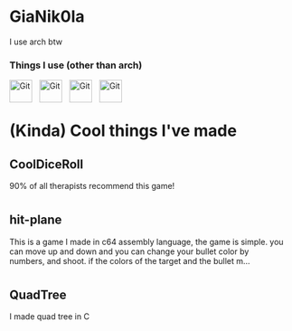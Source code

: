 # GiaNik0la
I use arch btw

### Things I use (other than arch)
<img align="left" alt="Git" width="40px" style="padding-right:10px;" src="https://cdn.jsdelivr.net/gh/devicons/devicon@latest/icons/c/c-plain.svg" />
<img align="left" alt="Git" width="40px" style="padding-right:10px;" src="https://static-00.iconduck.com/assets.00/assembly-icon-1024x1024-lc5e1bk1.png" />
<img align="left" alt="Git" width="40px" style="padding-right:10px;" src="https://cdn.jsdelivr.net/gh/devicons/devicon/icons/git/git-original.svg" />
<img align="left" alt="Git" width="40px" style="padding-right:10px;" src="https://cdn.jsdelivr.net/gh/devicons/devicon@latest/icons/cmake/cmake-original.svg" />

</br>
</br>

#
<div id="toc">
  <ul style="list-style: none">
    <summary>
      <h1>(Kinda) Cool things I've made</h1>
    </summary>
  </ul>
</div>

<div id="toc">
  <ul style="list-style: none">
    <summary>
      <h2><a href="https://github.com/GiaNik0la/CoolDiceRoll">CoolDiceRoll</a></h2>
    </summary>
  </ul>
</div>
90% of all therapists recommend this game!

#
<div id="toc">
  <ul style="list-style: none">
    <summary>
      <h2><a href="https://github.com/GiaNik0la/hit-plane">hit-plane</a></h2>
    </summary>
  </ul>
</div>
This is a game I made in c64 assembly language, the game is simple. you <br/>
can move up and down and you can change your bullet color by <br/>
numbers, and shoot. if the colors of the target and the bullet m… <br/>

#
<div id="toc">
  <ul style="list-style: none">
    <summary>
      <h2><a href="https://github.com/GiaNik0la/QuadTree">QuadTree</a></h2>
    </summary>
  </ul>
</div>

I made quad tree in C


<!---
GiaNik0la/GiaNik0la is a ✨ special ✨ repository because its `README.md` (this file) appears on your GitHub profile.
You can click the Preview link to take a look at your changes.
--->
